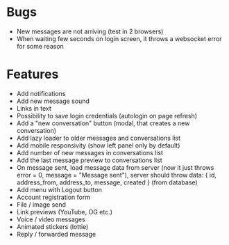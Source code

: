 # Bugs

- New messages are not arriving (test in 2 browsers)
- When waiting few seconds on login screen, it throws a websocket error for some reason

# Features

- Add notifications
- Add new message sound
- Links in text
- Possibility to save login credentials (autologin on page refresh)
- Add a "new conversation" button (modal, that creates a new conversation)
- Add lazy loader to older messages and conversations list
- Add mobile responsivity (show left panel only by default)
- Add number of new messages in conversations list
- Add the last message preview to conversations list
- On message sent, load message data from server (now it just throws error = 0, message = "Message sent"), server should throw data: { id, address_from, address_to, message, created } (from database)
- Add menu with Logout button
- Account registration form
- File / image send
- Link previews (YouTube, OG etc.)
- Voice / video messages
- Animated stickers (lottie)
- Reply / forwarded message
